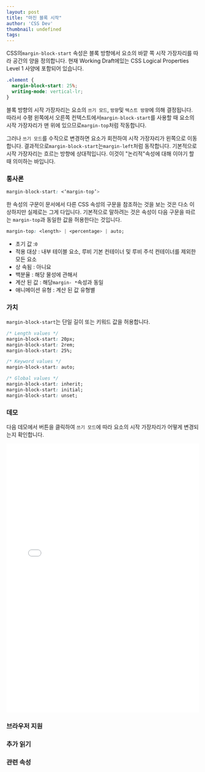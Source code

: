 ```yaml
---
layout: post
title: "마진 블록 시작"
author: 'CSS Dev'
thumbnail: undefined
tags: 
---
```



CSS의`margin-block-start` 속성은 블록 방향에서 요소의 바깥 쪽 시작 가장자리를 따라 공간의 양을 정의합니다.
 현재 Working Draft에있는 CSS Logical Properties Level 1 사양에 포함되어 있습니다.

```css
.element {
  margin-block-start: 25%;
  writing-mode: vertical-lr;
} 

```

블록 방향의 시작 가장자리는 요소의 `쓰기 모드`, `방향`및 `텍스트 방향`에 의해 결정됩니다.
 따라서 수평 왼쪽에서 오른쪽 컨텍스트에서`margin-block-start`를 사용할 때 요소의 시작 가장자리가 맨 위에 있으므로`margin-top`처럼 작동합니다.

그러나 `쓰기 모드`를 수직으로 변경하면 요소가 회전하여 시작 가장자리가 왼쪽으로 이동합니다.
 결과적으로`margin-block-start`는`margin-left`처럼 동작합니다.
 기본적으로 시작 가장자리는 흐르는 방향에 상대적입니다.
 이것이 "논리적"속성에 대해 이야기 할 때 의미하는 바입니다.

### 통사론

```css
margin-block-start: <‘margin-top’>
```

한 속성의 구문이 문서에서 다른 CSS 속성의 구문을 참조하는 것을 보는 것은 다소 이상하지만 실제로는 그게 다입니다.
 기본적으로 말하려는 것은 속성이 다음 구문을 따르는 `margin-top`과 동일한 값을 허용한다는 것입니다.

```css
margin-top: <length> | <percentage> | auto;
```

- 초기 값 :`0`
- 적용 대상 : 내부 테이블 요소, 루비 기본 컨테이너 및 루비 주석 컨테이너를 제외한 모든 요소
- 상 속됨 : 아니요
- 백분율 : 해당 물성에 관해서
- 계산 된 값 : 해당`margin- *`속성과 동일
- 애니메이션 유형 : 계산 된 값 유형별

### 가치

`margin-block-start`는 단일 길이 또는 키워드 값을 허용합니다.

```css
/* Length values */
margin-block-start: 20px;
margin-block-start: 2rem;
margin-block-start: 25%;

/* Keyword values */
margin-block-start: auto;

/* Global values */
margin-block-start: inherit;
margin-block-start: initial;
margin-block-start: unset;
```

### 데모

다음 데모에서 버튼을 클릭하여 `쓰기 모드`에 따라 요소의 시작 가장자리가 어떻게 변경되는지 확인합니다.

<div class="wp-block-cp-codepen-gutenberg-embed-block cp_embed_wrapper resizable" style="height: 700px;"><iframe id="cp_embed_vYXrbYX" src="//codepen.io/anon/embed/vYXrbYX?height=700&amp;theme-id=1&amp;slug-hash=vYXrbYX&amp;default-tab=css,result" height="700" scrolling="no" frameborder="0" allowfullscreen="" allowpaymentrequest="" name="CodePen Embed vYXrbYX" title="CodePen Embed vYXrbYX" class="cp_embed_iframe" style="width: 100%; overflow: hidden; height: 100%;">CodePen Embed Fallback</iframe><div class="win-size-grip" style="touch-action: none;"></div></div>

### 브라우저 지원

### 추가 읽기

### 관련 속성